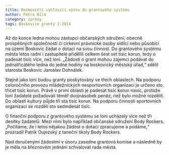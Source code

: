```yaml
---
title: Boskovičtí vyhlásili výzvu do grantového systému
author: Petra Bílá
category: zprávy
tags: Boskovice granty 2-2014
---
```


Až do konce ledna mohou zástupci občanských sdružení, obecně prospěšných společností či církevní právnické osoby sídlící nebo působící na území Boskovic žádat o dotaci na svou činnost. Do grantového systému města letos radní i zastupitelé přidělili celkem šest set tisíc korun, tedy o padesát tisíc více, než loni. „Žádosti o grant mohou zájemci podávat do jednatřicátého ledna do jedné hodiny na boskovický městský úřad,“ sdělil starosta Boskovic Jaroslav Dohnálek.

Stejně jako loni budou granty poskytovány ve třech oblastech. Na podporu celoročního provozu mládežnických nesportovních organizací je určeno sto třicet tisíc korun. Právě v první oblasti je padesát tisíc korun navíc, protože loni žadatelé požadovali téměř dvojnásobek peněz, než bylo možné rozdělit. 
Do oblasti kultury půjde tři sta tisíc korun. Na podporu činnosti sportovních organizací se rozdělí sto sedmdesát tisíc.

O finanční podporu z grantového systému se loni ucházely více než tři desítky žadatelů. Mezi nimi bylo například občanské sdružení Body Rockers. „Počítáme, že i letos nějakou žádost o dotaci zpracujeme a podáme,“ prozradil Patrik Oujezský z taneční školy Body Rockers.

Nad doručenými žádostmi v únoru zasedne grantová komise a následně by je měla na březnovém jednání schvalovat rada města.
